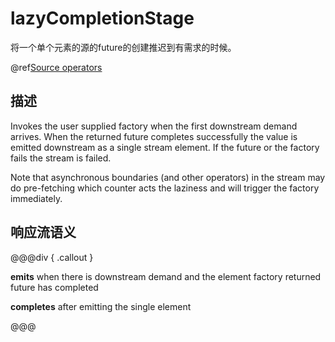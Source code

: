 # lazyCompletionStage

将一个单个元素的源的future的创建推迟到有需求的时候。

@ref[Source operators](../index.md#source-operators)

## 描述

Invokes the user supplied factory when the first downstream demand arrives. When the returned future completes 
successfully the value is emitted downstream as a single stream element. If the future or the factory fails the 
stream is failed.

Note that asynchronous boundaries (and other operators) in the stream may do pre-fetching which counter acts
the laziness and will trigger the factory immediately.

## 响应流语义

@@@div { .callout }

**emits** when there is downstream demand and the element factory returned future has completed

**completes** after emitting the single element

@@@

